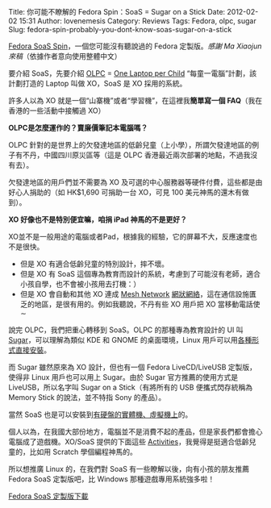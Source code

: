 Title: 你可能不瞭解的 Fedora Spin：SoaS = Sugar on a Stick
Date: 2012-02-02 15:31
Author: lovenemesis
Category: Reviews
Tags: Fedora, olpc, sugar
Slug: fedora-spin-probably-you-dont-know-soas-sugar-on-a-stick

[Fedora SoaS
Spin](http://spins.fedoraproject.org/soas/)，一個您可能沒有聽說過的
Fedora 定製版。*感謝 Ma Xiaojun 來稿*（依據作者意向使用整體中文）

要介紹 SoaS，先要介紹 [OLPC](http://www.olpc.asia/) = [One Laptop per
Child](http://one.laptop.org/) “每童一電腦”計劃，該計劃打造的 Laptop
叫做 XO，SoaS 是 XO 採用的系統。

許多人以為 XO 就是一個“山寨機”或者“學習機”，在這裡我**簡單寫一個
FAQ**（我在香港的一些活動中接觸過 XO）

**OLPC是怎麼運作的？賣廉價筆記本電腦嗎？**

OLPC
針對的是世界上的欠發達地區的低齡兒童（上小學），所謂欠發達地區的例子有不丹，中國四川原災區等（這是
OLPC 香港最近兩次部署的地點，不過我沒有去）。

欠發達地區的用戶們並不需要為 XO
及可選的中心服務器等硬件付費，這些都是由好心人捐助的（如 HK$1,690
可捐助一台 XO，可見 100 美元神馬的還木有做到）。

**XO 好像也不是特別便宜嘛，咱捐 iPad 神馬的不是更好？**

XO並不是一般用途的電腦或者Pad，根據我的經驗，它的屏幕不大，反應速度也不是很快。

-   但是 XO 有適合低齡兒童的特別設計，摔不壞。
-   但是 XO 有 SoaS
    這個專為教育而設計的系統，考慮到了可能沒有老師，適合小孩自學，也不會被小孩用去打機：）
-   但是 XO 會自動和其他 XO 連成 [Mesh
    Network](http://en.wikipedia.org/wiki/Mesh_networking)
    [網狀網絡](http://zh.wikipedia.org/wiki/%E7%BD%91%E7%8A%B6%E7%BD%91%E7%BB%9C)，這在通信設施匱乏的地區，是很有用的。例如我聽說，不丹有些
    XO 用戶把 XO 當移動電話使∼

說完 OLPC，我們把重心轉移到 SoaS。OLPC 的那種專為教育設計的 UI 叫
[Sugar](http://www.sugarlabs.org/)，可以理解為類似 KDE 和 GNOME
的桌面環境，Linux
用戶可以用[各種形式直接安裝](http://wiki.sugarlabs.org/go/Downloads)。

而 Sugar 雖然原來為 XO 設計，但也有一個 Fedora LiveCD/LiveUSB
定製版，使得非 Linux 用戶也可以用上 Sugar。由於 Sugar
官方推薦的使用方式是 LiveUSB，所以名字叫 Sugar on a Stick（有將所有的
USB 便攜式閃存統稱為 Memory Stick 的說法，並不特指 Sony 的產品）。

當然 SoaS
也是可以安裝到[有硬盤的實體機、虛擬機上](http://wiki.sugarlabs.org/go/Sugar_Creation_Kit/sck/liveinst)的。

個人以為，在我國大部份地方，電腦並不是消費不起的產品，但是家長們都會擔心電腦成了遊戲機。XO/SoaS
提供的下面這些
[Activities](http://one.laptop.org/about/software#activities)，我覺得是挺適合低齡兒童的，比如用
Scratch 學個編程神馬的。

所以想推廣 Linux 的，在我們對 SoaS 有一些瞭解以後，向有小孩的朋友推薦
Fedora SoaS 定製版吧，比 Windows 那種遊戲專用系統強多啦！

[Fedora SoaS 定製版下載](http://spins.fedoraproject.org/soas/)
